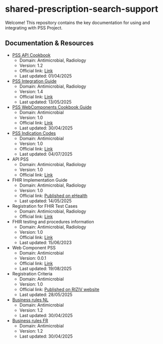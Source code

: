 # shared-prescription-search-support
Welcome! This repository contains the key documentation for using and integrating with PSS Project.

## Documentation & Resources
- [PSS API Cookbook](https://github.com/smals-belgium/shared-prescription-search-support/blob/master/PSS_API_Cookbook_v1.2.pdf)
  - Domain: Antimicrobial, Radiology
  - Version: 1.2
  - Official link: [Link](https://confluence.smals.be/pages/viewpage.action?pageId=460597855&spaceKey=HCHAUDIT&title=PSS%2BAntimicrobial&preview=/460597855/471842118/PSS_API_Cookbook_v1.2.pdf)
  - Last updated: 01/04/2025
- [PSS Integration Guide](https://github.com/smals-belgium/shared-prescription-search-support/blob/master/PSS%20Integration%20guide_Fin.pdf)
  - Domain: Antimicrobial, Radiology
  - Version: 1.4
  - Official link: [Link](https://confluence.smals.be/pages/viewpage.action?pageId=460597855&spaceKey=HCHAUDIT&title=PSS%2BAntimicrobial&preview=/460597855/471842094/PSS%20Integration%20guide_Fin.pdf)
  - Last updated: 13/05/2025
- [PSS WebComponents Cookbook Guide](https://github.com/smals-belgium/shared-prescription-search-support/blob/master/PSS_WebComponents_Cookbook_v1.pdf)
  - Domain: Antimicrobial
  - Version: 1.0
  - Official link: [Link](https://confluence.smals.be/pages/viewpage.action?pageId=460597855&spaceKey=HCHAUDIT&title=PSS%2BAntimicrobial&preview=/460597855/471842142/PSS_WebComponents_Cookbook_v1.pdf)
  - Last updated: 30/04/2025
- [PSS Indication Codes](https://github.com/smals-belgium/shared-prescription-search-support/blob/master/PSS_WebComponents_Cookbook_v1.pdf)
  - Domain: Antimicrobial
  - Version: 1.0
  - Official link: [Link](https://confluence.smals.be/pages/viewpage.action?pageId=460597855&spaceKey=HCHAUDIT&title=PSS%2BAntimicrobial&preview=/460597855/476131352/indication_codes.xlsx)
  - Last updated: 04/07/2025
- API PSS 
  - Domain: Antimicrobial, Radiology
  - Version: 1.0
  - Official link: [Link](https://portal.api.ehealth.fgov.be/api-details?apiId=a1977abb-7348-41bf-bd8f-3a7fc2f26e58&managerId=1&swaggerVersion=3.0&type=rest&usage=api&Itemid=171&catalogModuleId=120#methods)
- FHIR Implementation Guide
  - Domain: Antimicrobial, Radiology
  - Version: 1.0
  - Official link: [Published on eHealth](https://www.ehealth.fgov.be/standards/fhir/pss/artifacts.html)
  - Last updated: 14/05/2025
- Registration for FHIR Test Cases
  - Domain: Antimicrobial, Radiology
  - Official link: [Link](https://fhir-testserver.be/index.php/registration_form)
- FHIR testing and procedures information	
  - Domain: Antimicrobial, Radiology
  - Version: 1.0
  - Official link: [Link](https://docs.google.com/presentation/d/1mZEasXjsMlOKJKt5jRoWcZc2tCKtnH4T/edit?slide=id.p1#slide=id.p1)
  - Last updated: 15/06/2023
- Web Component PSS
  - Domain: Antimicrobial
  - Version: 0.0.1
  - Official link: [Link](https://www.npmjs.com/package/@smals-belgium-shared/shared-nihdi-pss-web-components)
  - Last updated: 19/08/2025
- Registration Criteria
  - Domain: Antimicrobial
  - Version: 1.0
  - Official link: [Published on RIZIV website](https://eur03.safelinks.protection.outlook.com/?url=https%3A%2F%2Fwww.riziv.fgov.be%2FSiteCollectionDocuments%2FPSS_Antimicrobial_Criteria_list_for_software_registration_Release_Version1_0.xlsx&data=05%7C02%7Cjeroen.dewilde%40riziv-inami.fgov.be%7C29c54d202af548bbacdb08dd9e0ca488%7C66c008a4b56549a993c9c1e64cad2e11%7C0%7C1%7C638840499977060738%7CUnknown%7CTWFpbGZsb3d8eyJFbXB0eU1hcGkiOnRydWUsIlYiOiIwLjAuMDAwMCIsIlAiOiJXaW4zMiIsIkFOIjoiTWFpbCIsIldUIjoyfQ%3D%3D%7C0%7C%7C%7C&sdata=S%2B1fqPZ8FWdWXEj2b0l89E1%2FvNpfEzHMp3UVYpEAQi0%3D&reserved=0)
  - Last updated: 28/05/2025
- [Business rules NL](https://github.com/smals-belgium/shared-prescription-search-support/blob/master/Careset%20PSS%20AMB%20V1.2%20-%20NL.pdf)
  - Domain: Antimicrobial
  - Version: 1.2
  - Last updated: 30/04/2025
- [Business rules FR](https://github.com/smals-belgium/shared-prescription-search-support/blob/master/Careset%20PSS%20AMB%20V1.2%20-%20FR.pdf)
  - Domain: Antimicrobial
  - Version: 1.2
  - Last updated: 30/04/2025
